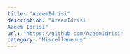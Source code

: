 ```yaml
---
title: "AzeemIdrisi"
description: "AzeemIdrisi
Azeem Idrisi"
url: "https://github.com/AzeemIdrisi"
category: "Miscellaneous"
---
```

